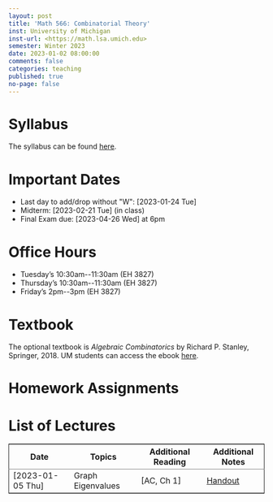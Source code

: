 ```yaml
---
layout: post
title: 'Math 566: Combinatorial Theory'
inst: University of Michigan
inst-url: <https://math.lsa.umich.edu>
semester: Winter 2023
date: 2023-01-02 08:00:00
comments: false
categories: teaching
published: true
no-page: false 
---
```



# Syllabus

The syllabus can be found [here](https://www.dropbox.com/s/z8wtkly0ig1c4gx/23W-Math566-Syllabus.pdf?dl=0).


# Important Dates

-   Last day to add/drop without "W": <span class="timestamp-wrapper"><span class="timestamp">[2023-01-24 Tue] </span></span>
-   Midterm: <span class="timestamp-wrapper"><span class="timestamp">[2023-02-21 Tue] </span></span> (in class)
-   Final Exam due: <span class="timestamp-wrapper"><span class="timestamp">[2023-04-26 Wed] </span></span> at 6pm


# Office Hours

-   Tuesday’s 10:30am--11:30am (EH 3827)
-   Thursday’s 10:30am--11:30am (EH 3827)
-   Friday’s 2pm--3pm (EH 3827)


# Textbook

The optional textbook is *Algebraic Combinatorics* by Richard P. Stanley, Springer, 2018. UM students can access the ebook [here](https://link-springer-com.proxy.lib.umich.edu/book/10.1007/978-1-4614-6998-8).


# Homework Assignments


# List of Lectures

<table border="2" cellspacing="0" cellpadding="6" rules="groups" frame="hsides">


<colgroup>
<col  class="org-left" />

<col  class="org-left" />

<col  class="org-left" />

<col  class="org-left" />
</colgroup>
<thead>
<tr>
<th scope="col" class="org-left">Date</th>
<th scope="col" class="org-left">Topics</th>
<th scope="col" class="org-left">Additional Reading</th>
<th scope="col" class="org-left">Additional Notes</th>
</tr>
</thead>

<tbody>
<tr>
<td class="org-left"><span class="timestamp-wrapper"><span class="timestamp">[2023-01-05 Thu]</span></span></td>
<td class="org-left">Graph Eigenvalues</td>
<td class="org-left">[AC, Ch 1]</td>
<td class="org-left"><a href="https://www.dropbox.com/s/e48jap0qgz0kihb/20230105-Math566-Worksheet1.pdf?dl=0">Handout</a></td>
</tr>
</tbody>
</table>

